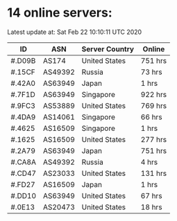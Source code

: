 # 14 online servers:

Latest update at: Sat Feb 22 10:10:11 UTC 2020

| ID | ASN | Server Country | Online |
| -- | --- | -------------- | ------ |
| #.D09B | AS174 | United States | 751 hrs |
| #.15CF | AS49392 | Russia | 73 hrs |
| #.42A0 | AS63949 | Japan | 1 hrs |
| #.7F1D | AS63949 | Singapore | 922 hrs |
| #.9FC3 | AS53889 | United States | 769 hrs |
| #.4DA9 | AS14061 | Singapore | 66 hrs |
| #.4625 | AS16509 | Singapore | 1 hrs |
| #.1625 | AS16509 | United States | 277 hrs |
| #.2A79 | AS63949 | Japan | 751 hrs |
| #.CA8A | AS49392 | Russia | 4 hrs |
| #.CD47 | AS23033 | United States | 131 hrs |
| #.FD27 | AS16509 | Japan | 1 hrs |
| #.DD10 | AS63949 | United States | 67 hrs |
| #.0E13 | AS20473 | United States | 18 hrs |

